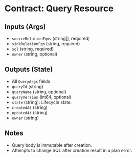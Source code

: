 # Contract: Query Resource

## Inputs (Args)
- `sourceRelationFqns` (string[], required)
- `sinkRelationFqn` (string, required)
- `sql` (string, required)
- `owner` (string, optional)

## Outputs (State)
- All `QueryArgs` fields
- `queryId` (string)
- `queryName` (string, optional)
- `queryVersion` (int64, optional)
- `state` (string): Lifecycle state.
- `createdAt` (string)
- `updatedAt` (string)
- `owner` (string)

## Notes
- Query body is immutable after creation.
- Attempts to change SQL after creation result in a plan error.
